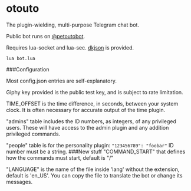 # otouto

The plugin-wielding, multi-purpose Telegram chat bot.

Public bot runs on [@petoutobot](http://telegram.me/petoutobot).

Requires lua-socket and lua-sec. [dkjson](https://github.com/LuaDist/dkjson/) is provided.

`lua bot.lua`

###Configuration

Most config.json entries are self-explanatory.

Giphy key provided is the public test key, and is subject to rate limitation.

TIME_OFFSET is the time difference, in seconds, between your system clock. It is often necessary for accurate output of the time plugin.

"admins" table includes the ID numbers, as integers, of any privileged users. These will have access to the admin plugin and any addition privileged commands.

"people" table is for the personality plugin:
`"123456789": "foobar"`
ID number must be a string.
###New stuff
"COMMAND_START" that defines how the commands must start, default is "/"

"LANGUAGE" is the name of the file inside 'lang' without the extension, default is 'en_US'. You can copy the file to translate the bot or change its messages.
